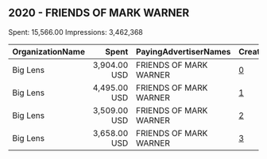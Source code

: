 ## 2020 - FRIENDS OF MARK WARNER 
Spent: 15,566.00
Impressions: 3,462,368

|OrganizationName|Spent|PayingAdvertiserNames|CreativeUrls|Impressions|Genders|AgeBrackets|CountryCodes|BillingAddresses|CandidateBallotInformation|
|:---|---:|:---|:---|---:|:---|:---|:---|:---|:---|
|Big Lens|3,904.00 USD|FRIENDS OF MARK WARNER|[0](https://www.snap.com/political-ads/asset/f90802bab84bef9bbc07e2c501f52891d8ba5140d8c108ff41205d245e34956f?mediaType=mp4)|1,084,181||18+|united states|"1370 Park Garden Lane,Reston,20194,US"|Senator Mark Warner|
|Big Lens|4,495.00 USD|FRIENDS OF MARK WARNER|[1](https://www.snap.com/political-ads/asset/10ca4aeee4b71072f2f739a38c5de2c143c4591e04467073a5683c635e6cc336?mediaType=mp4)|1,080,061||18+|united states|"1370 Park Garden Lane,Reston,20194,US"|Senator Mark Warner|
|Big Lens|3,509.00 USD|FRIENDS OF MARK WARNER|[2](https://www.snap.com/political-ads/asset/f90802bab84bef9bbc07e2c501f52891d8ba5140d8c108ff41205d245e34956f?mediaType=mp4)|748,976||18+|united states|"1370 Park Garden Lane,Reston,20194,US"|Senator Mark Warner|
|Big Lens|3,658.00 USD|FRIENDS OF MARK WARNER|[3](https://www.snap.com/political-ads/asset/76bde105d4bd7cb1d00917bedcf238b833d0bace5523ddf2e9825b31af09e48e?mediaType=mp4)|549,150||18+|united states|"1370 Park Garden Lane,Reston,20194,US"|Senator Mark Warner|
